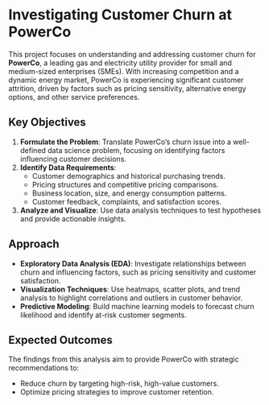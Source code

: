 # Investigating Customer Churn at PowerCo

This project focuses on understanding and addressing customer churn for **PowerCo**, a leading gas and electricity utility provider for small and medium-sized enterprises (SMEs). With increasing competition and a dynamic energy market, PowerCo is experiencing significant customer attrition, driven by factors such as pricing sensitivity, alternative energy options, and other service preferences.

## Key Objectives
1. **Formulate the Problem**: Translate PowerCo’s churn issue into a well-defined data science problem, focusing on identifying factors influencing customer decisions.
2. **Identify Data Requirements**:
   - Customer demographics and historical purchasing trends.
   - Pricing structures and competitive pricing comparisons.
   - Business location, size, and energy consumption patterns.
   - Customer feedback, complaints, and satisfaction scores.
3. **Analyze and Visualize**: Use data analysis techniques to test hypotheses and provide actionable insights.

## Approach
- **Exploratory Data Analysis (EDA)**: Investigate relationships between churn and influencing factors, such as pricing sensitivity and customer satisfaction.
- **Visualization Techniques**: Use heatmaps, scatter plots, and trend analysis to highlight correlations and outliers in customer behavior.
- **Predictive Modeling**: Build machine learning models to forecast churn likelihood and identify at-risk customer segments.

## Expected Outcomes
The findings from this analysis aim to provide PowerCo with strategic recommendations to:
- Reduce churn by targeting high-risk, high-value customers.
- Optimize pricing strategies to improve customer retention.





